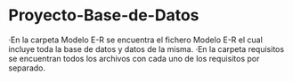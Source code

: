 # Proyecto-Base-de-Datos
·En la carpeta Modelo E-R se encuentra el fichero Modelo E-R el cual incluye toda la base de datos y datos de la misma.
·En la carpeta requisitos se encuentran todos los archivos con cada uno de los requisitos por separado.

